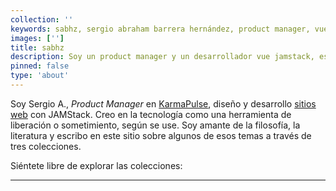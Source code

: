 ```yaml
---
collection: ''
keywords: sabhz, sergio abraham barrera hernández, product manager, vue jamstack dev, writer
images: ['']
title: sabhz
description: Soy un product manager y un desarrollador vue jamstack, escribo y estudio
pinned: false
type: 'about'
---
```


Soy Sergio A., *Product Manager* en [KarmaPulse](https://www.karmapulse.com/), diseño y desarrollo [sitios web](sitios-web) con JAMStack. Creo en la tecnología como una herramienta de liberación o sometimiento, según se use. Soy amante de la filosofía, la literatura y escribo en este sitio sobre algunos de esos temas a través de tres colecciones.

Siéntete libre de explorar las colecciones:

---

<content-index />